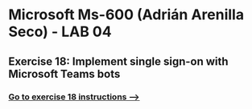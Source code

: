 # Microsoft Ms-600 (Adrián Arenilla Seco) - LAB 04


## Exercise 18: Implement single sign-on with Microsoft Teams bots
### [Go to exercise 18 instructions -->](19-Exercise-18-Implement-single-sign-on-with-Microsoft-Teams-bots.md)


